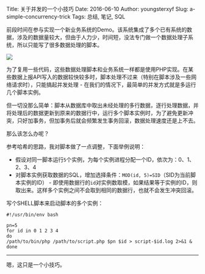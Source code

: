 Title: 关于并发的一个小技巧
Date: 2016-06-10
Author: youngsterxyf
Slug: a-simple-concurrency-trick
Tags: 总结, 笔记, SQL

前段时间在参与实现一个新业务系统的Demo。该系统集成了多个已有系统的数据，涉及的数据量较大，但由于人力少，时间短，没法专门做一个数据处理子系统，所以只能写了很多数据处理的脚本。

![](https://raw.githubusercontent.com/youngsterxyf/youngsterxyf.github.com/master/assets/uploads/pics/a-simple-concurrency-trick.png)

为了复用一些代码，这些数据处理脚本和业务系统一样都是使用PHP实现。在某些数据上报API写入的数据较快较多时，脚本处理不过来（特别在脚本涉及一些网络请求时），只能搞起并发处理 - 在我们的情况下，最简单的并发方式就是多运行几个脚本实例。

但一切没那么简单：脚本从数据库中取出未经处理的多行数据，逐行处理数据，并将处理后的数据更新到原来的数据行中，运行多个脚本实例时，为了避免更新冲突，只好加事务，但加事务后就会频繁发生事务回滚，数据处理速度还是上不去。

那么该怎么办呢？

参考哈希的思路，我对脚本做了一点调整，下面举例说明：

- 假设对同一脚本运行`5`个实例，为每个实例进程分配一个ID，依次为：0、1、2、3、4
- 对脚本实例获取数据的SQL，增加选择条件：`MOD(id, 5)=SID`（SID为当前脚本实例的ID） - 即使用数据行的`id`对实例数取模，如果结果等于实例的ID，则取出来。这样多个实例之间不会取到相同的数据行，也就不会发生冲突回滚。

写个SHELL脚本来启动脚本的多个实例：

```shell
#!/usr/bin/env bash

pn=5
for id in 0 1 2 3 4
do
/path/to/bin/php /path/to/script.php $pn $id > script-$id.log 2>&1 &
done
```

------

嗯，这只是一个小技巧。

